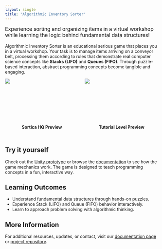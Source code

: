 ```yaml
---
layout: single
title: "Algorithmic Inventory Sorter"
---
```


<p style="font-size:1.2em;">Experience sorting and organizing items in a virtual workshop while learning the logic behind fundamental data structures!</p>

<!-- Breve descripción -->
<p>
Algorithmic Inventory Sorter is an educational serious game that places you in a virtual workshop. Your task is to manage items arriving on a conveyor belt, processing them according to rules that demonstrate real computer science concepts like <strong>Stacks (LIFO)</strong> and <strong>Queues (FIFO)</strong>. Through puzzle-based interaction, abstract programming concepts become tangible and engaging.
</p>

<!-- Escenas A-Frame -->
<script src="https://aframe.io/releases/1.2.0/aframe.min.js"></script>
<div style="display: flex; flex-wrap: wrap; gap: 20px; justify-content: center; margin-bottom: 40px;">

  <!-- Escena 1 -->
  <div style="flex: 1 1 45%; max-width: 600px; display: flex; flex-direction: column; align-items: center;">
    <div style="position: relative; width: 100%; padding-top: 56.25%;">
      <a-scene embedded style="position: absolute; top: 0; left: 0; width: 100%; height: 100%;">
        <a-assets>
          <img id="VR_Sortica" src="{{ '/assets/scenes/sortica_hq.png' | relative_url }}">
        </a-assets>
        <a-sky src="#VR_Sortica"></a-sky>
        <a-camera position="0 0 0" fov="90"></a-camera>
      </a-scene>
    </div>
    <p style="font-weight:bold;">Sortica HQ Preview</p>
  </div>

  <!-- Escena 2 -->
  <div style="flex: 1 1 45%; max-width: 600px; display: flex; flex-direction: column; align-items: center;">
    <div style="position: relative; width: 100%; padding-top: 56.25%;">
      <a-scene embedded style="position: absolute; top: 0; left: 0; width: 100%; height: 100%;">
        <a-assets>
          <img id="VR_Tutorial" src="{{ '/assets/scenes/tutorial.png' | relative_url }}">
        </a-assets>
        <a-sky src="#VR_Tutorial"></a-sky>
        <a-camera position="0 0 0" fov="90"></a-camera>
      </a-scene>
    </div>
    <p style="font-weight:bold;">Tutorial Level Preview</p>
  </div>

</div>

<!-- Call to Action -->
<h2>Try it yourself</h2>
<p>
Check out the <a href="./code">Unity prototype</a> or browse the <a href="./doc">documentation</a> to see how the game mechanics work. The game is designed to teach programming concepts in a fun, interactive way.
</p>

<h2>Learning Outcomes</h2>
<ul>
  <li>Understand fundamental data structures through hands-on puzzles.</li>
  <li>Experience Stack (LIFO) and Queue (FIFO) behavior interactively.</li>
  <li>Learn to approach problem solving with algorithmic thinking.</li>
</ul>

<h2>More Information</h2>
<p>
For additional resources, updates, or contact, visit our <a href="./doc">documentation page</a> or <a href="./code">project repository</a>.
</p>

<style>
@media (max-width: 800px) {
  div[style*="flex: 1 1 45%"] {
    flex: 1 1 100% !important;
  }
}
</style>
